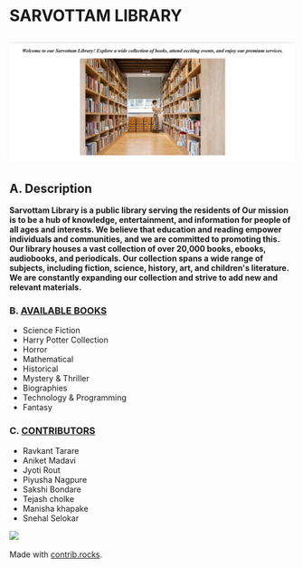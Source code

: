 # SARVOTTAM LIBRARY 
![librarylogo](.//image/home-print.png)
---
## A. Description
<B>Sarvottam Library is a public library serving the residents of  Our mission is to be a hub of knowledge, entertainment, and information for people of all ages and interests. We believe that education and reading empower individuals and communities, and we are committed to promoting this.
Our library houses a vast collection of over 20,000 books, ebooks, audiobooks, and periodicals. Our collection spans a wide range of subjects, including fiction, science, history, art, and children's literature. We are constantly expanding our collection and strive to add new and relevant materials.

</B>

### B. <U>AVAILABLE BOOKS</U>
* Science Fiction
* Harry Potter Collection
* Horror
* Mathematical
* Historical
* Mystery & Thriller
* Biographies
* Technology & Programming
* Fantasy


### C. <U>CONTRIBUTORS</U>
* Ravkant Tarare
* Aniket Madavi
* Jyoti Rout
* Piyusha Nagpure
* Sakshi Bondare
* Tejash cholke
* Manisha khapake
* Snehal Selokar

<a href="https://github.com/snehalselokar13/icp-11-html-github-project-1-library-management/graphs/contributors">
  <img src="https://contrib.rocks/image?repo=snehalselokar13/icp-11-html-github-project-1-library-management" />
</a>

Made with [contrib.rocks](https://contrib.rocks).
